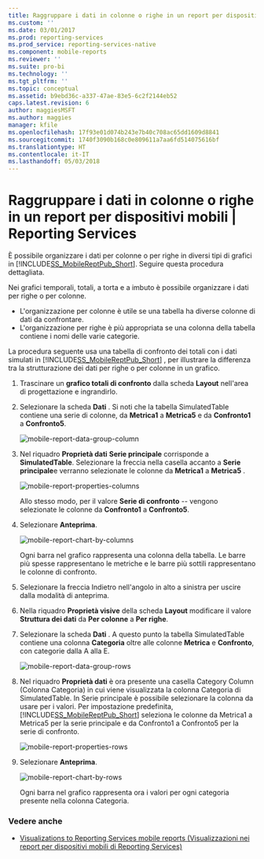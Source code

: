 ```yaml
---
title: Raggruppare i dati in colonne o righe in un report per dispositivi mobili | Reporting Services | Microsoft Docs
ms.custom: ''
ms.date: 03/01/2017
ms.prod: reporting-services
ms.prod_service: reporting-services-native
ms.component: mobile-reports
ms.reviewer: ''
ms.suite: pro-bi
ms.technology: ''
ms.tgt_pltfrm: ''
ms.topic: conceptual
ms.assetid: b9ebd36c-a337-47ae-83e5-6c2f2144eb52
caps.latest.revision: 6
author: maggiesMSFT
ms.author: maggies
manager: kfile
ms.openlocfilehash: 17f93e01d074b243e7b40c708ac65dd1609d8841
ms.sourcegitcommit: 1740f3090b168c0e809611a7aa6fd514075616bf
ms.translationtype: HT
ms.contentlocale: it-IT
ms.lasthandoff: 05/03/2018
---
```

# <a name="group-data-by-columns-or-rows-in-a-mobile-report--reporting-services"></a>Raggruppare i dati in colonne o righe in un report per dispositivi mobili | Reporting Services
È possibile organizzare i dati per colonne o per righe in diversi tipi di grafici in [!INCLUDE[SS_MobileReptPub_Short](../../includes/ss-mobilereptpub-short.md)]. Seguire questa procedura dettagliata.

Nei grafici temporali, totali, a torta e a imbuto è possibile organizzare i dati per righe o per colonne. 
* L'organizzazione per colonne è utile se una tabella ha diverse colonne di dati da confrontare. 
* L'organizzazione per righe è più appropriata se una colonna della tabella contiene i nomi delle varie categorie. 

La procedura seguente usa una tabella di confronto dei totali con i dati simulati in [!INCLUDE[SS_MobileReptPub_Short](../../includes/ss-mobilereptpub-short.md)] , per illustrare la differenza tra la strutturazione dei dati per righe o per colonne in un grafico.  

1. Trascinare un **grafico totali di confronto** dalla scheda **Layout** nell'area di progettazione e ingrandirlo.

2. Selezionare la scheda **Dati** . Si noti che la tabella SimulatedTable contiene una serie di colonne, da **Metrica1** a **Metrica5** e da **Confronto1** a **Confronto5**. 

   ![mobile-report-data-group-column](../../reporting-services/mobile-reports/media/mobile-report-data-group-column.png)

3. Nel riquadro **Proprietà dati** **Serie principale** corrisponde a **SimulatedTable**. Selezionare la freccia nella casella accanto a **Serie principale**e verranno selezionate le colonne da **Metrica1** a **Metrica5** .

   ![mobile-report-properties-columns](../../reporting-services/mobile-reports/media/mobile-report-properties-columns.png)

   Allo stesso modo, per il valore **Serie di confronto** --  vengono selezionate le colonne da **Confronto1** a **Confronto5**.
   
4. Selezionare **Anteprima**.

   ![mobile-report-chart-by-columns](../../reporting-services/mobile-reports/media/mobile-report-chart-by-columns.png)

   Ogni barra nel grafico rappresenta una colonna della tabella. Le barre più spesse rappresentano le metriche e le barre più sottili rappresentano le colonne di confronto.

5. Selezionare la freccia Indietro nell'angolo in alto a sinistra per uscire dalla modalità di anteprima.

6. Nella riquadro **Proprietà visive** della scheda **Layout** modificare il valore **Struttura dei dati** da **Per colonne** a **Per righe**.  

7. Selezionare la scheda **Dati** . A questo punto la tabella SimulatedTable contiene una colonna **Categoria** oltre alle colonne **Metrica** e **Confronto**, con categorie dalla A alla E. 

   ![mobile-report-data-group-rows](../../reporting-services/mobile-reports/media/mobile-report-data-group-rows.png)

8.  Nel riquadro **Proprietà dati** è ora presente una casella Category Column (Colonna Categoria) in cui viene visualizzata la colonna Categoria di SimulatedTable. In Serie principale è possibile selezionare la colonna da usare per i valori. Per impostazione predefinita, [!INCLUDE[SS_MobileReptPub_Short](../../includes/ss-mobilereptpub-short.md)] seleziona le colonne da Metrica1 a Metrica5 per la serie principale e da Confronto1 a Confronto5 per la serie di confronto. 

    ![mobile-report-properties-rows](../../reporting-services/mobile-reports/media/mobile-report-properties-rows.png)

9. Selezionare **Anteprima**.

   ![mobile-report-chart-by-rows](../../reporting-services/mobile-reports/media/mobile-report-chart-by-rows.png)

   Ogni barra nel grafico rappresenta ora i valori per ogni categoria presente nella colonna Categoria.

### <a name="see-also"></a>Vedere anche
* [Visualizations to Reporting Services mobile reports (Visualizzazioni nei report per dispositivi mobili di Reporting Services)](../../reporting-services/mobile-reports/add-visualizations-to-reporting-services-mobile-reports.md)
